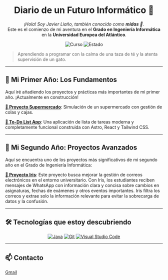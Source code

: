<h1 align="center">Diario de un Futuro Informático 🚀</h1>

<p align="center">
  <em>¡Hola! Soy Javier Liaño, también conocido como <strong>midas</strong> 👋.</em>
  <br>
  Este es el comienzo de mi aventura en el <strong>Grado en Ingeniería Informática</strong> en la <strong>Universidad Europea del Atlántico</strong>.
</p>

<p align="center">
  <img alt="Curso" src="https://img.shields.io/badge/Curso-Primero-9cf?style=for-the-badge&logo=github">
  <img alt="Estado" src="https://img.shields.io/badge/Estado-En_Proceso-orange?style=for-the-badge&logo=coda">
</p>

> Aprendiendo a programar con la calma de una taza de té y la atenta supervisión de un gato.

---

## 🌱 Mi Primer Año: Los Fundamentos

Aquí iré añadiendo los proyectos y prácticas más importantes de mi primer año. ¡Actualmente en construcción!

[**🛒 Proyecto Supermercado**](https://github.com/JavierLianoRioz/Supermercado/tree/main): Simulación de un supermercado con gestión de colas y cajas.

[**📝 To-Do List App**](https://github.com/JavierLianoRioz/To-Do-List): Una aplicación de lista de tareas moderna y completamente funcional construida con Astro, React y Tailwind CSS.

---

## 🌟 Mi Segundo Año: Proyectos Avanzados

Aquí se encuentra uno de los proyectos más significativos de mi segundo año en el Grado de Ingeniería Informática:

[**🪻 Proyecto Iris**](https://github.com/JavierLianoRioz/Proyecto-Iris): Este proyecto busca mejorar la gestión de correos electrónicos en el entorno universitario. Con Iris, los estudiantes reciben mensajes de WhatsApp con información clara y concisa sobre cambios en asignaturas, fechas de exámenes y otros eventos importantes. Iris filtra los correos y extrae solo la información relevante para evitar la sobrecarga de datos y la confusión.

---

## 🛠️ Tecnologías que estoy descubriendo

<p align="center">
  <a href="https://www.java.com/en/"><img alt="Java" src="https://img.shields.io/badge/Java-ED8B00?style=for-the-badge&logo=openjdk&logoColor=white"/></a>
  <a href="https://git-scm.com/"><img alt="Git" src="https://img.shields.io/badge/Git-F05032?style=for-the-badge&logo=git&logoColor=white"/></a>
  <a href="https://code.visualstudio.com/"><img alt="Visual Studio Code" src="https://img.shields.io/badge/Visual_Studio_Code-007ACC?style=for-the-badge&logo=visual-studio-code&logoColor=white"/></a>
</p>

---

## 📫 Contacto

<a href="mailto:soy@midasdev.es">Gmail</a>
